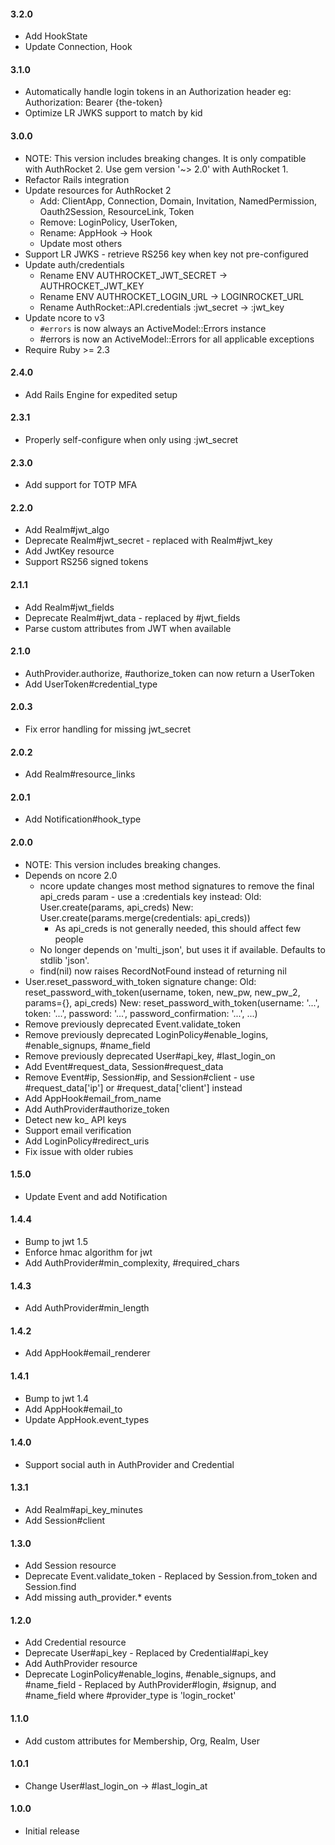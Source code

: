 #### 3.2.0

- Add HookState
- Update Connection, Hook

#### 3.1.0

- Automatically handle login tokens in an Authorization header
  eg: Authorization: Bearer {the-token}
- Optimize LR JWKS support to match by kid

#### 3.0.0

- NOTE: This version includes breaking changes.
  It is only compatible with AuthRocket 2. Use gem version '~> 2.0' with AuthRocket 1.
- Refactor Rails integration
- Update resources for AuthRocket 2
  - Add: ClientApp, Connection, Domain, Invitation, NamedPermission, Oauth2Session, ResourceLink, Token
  - Remove: LoginPolicy, UserToken,
  - Rename: AppHook -> Hook
  - Update most others
- Support LR JWKS - retrieve RS256 key when key not pre-configured
- Update auth/credentials
  - Rename ENV AUTHROCKET_JWT_SECRET -> AUTHROCKET_JWT_KEY
  - Rename ENV AUTHROCKET_LOGIN_URL -> LOGINROCKET_URL
  - Rename AuthRocket::API.credentials :jwt_secret -> :jwt_key
- Update ncore to v3
  - `#errors` is now always an ActiveModel::Errors instance
  - <exception>#errors is now an ActiveModel::Errors for all applicable exceptions
- Require Ruby >= 2.3

#### 2.4.0

- Add Rails Engine for expedited setup

#### 2.3.1

- Properly self-configure when only using :jwt_secret

#### 2.3.0

- Add support for TOTP MFA

#### 2.2.0

- Add Realm#jwt_algo
- Deprecate Realm#jwt_secret - replaced with Realm#jwt_key
- Add JwtKey resource
- Support RS256 signed tokens

#### 2.1.1

- Add Realm#jwt_fields
- Deprecate Realm#jwt_data - replaced by #jwt_fields
- Parse custom attributes from JWT when available

#### 2.1.0

- AuthProvider.authorize, #authorize_token can now return a UserToken
- Add UserToken#credential_type

#### 2.0.3

- Fix error handling for missing jwt_secret

#### 2.0.2

- Add Realm#resource_links

#### 2.0.1

- Add Notification#hook_type

#### 2.0.0

- NOTE: This version includes breaking changes.
- Depends on ncore 2.0
  - ncore update changes most method signatures to remove the final api_creds param - use a :credentials key instead:
      Old: User.create(params, api_creds)
      New: User.create(params.merge(credentials: api_creds))
    - As api_creds is not generally needed, this should affect few people
  - No longer depends on 'multi_json', but uses it if available. Defaults to stdlib 'json'.
  - find(nil) now raises RecordNotFound instead of returning nil
- User.reset_password_with_token signature change:
  Old: reset_password_with_token(username, token, new_pw, new_pw_2, params={}, api_creds)
  New: reset_password_with_token(username: '...', token: '...', password: '...', password_confirmation: '...', ...)
- Remove previously deprecated Event.validate_token
- Remove previously deprecated LoginPolicy#enable_logins, #enable_signups, #name_field
- Remove previously deprecated User#api_key, #last_login_on
- Add Event#request_data, Session#request_data
- Remove Event#ip, Session#ip, and Session#client - use #request_data['ip'] or #request_data['client'] instead
- Add AppHook#email_from_name
- Add AuthProvider#authorize_token
- Detect new ko_ API keys
- Support email verification
- Add LoginPolicy#redirect_uris
- Fix issue with older rubies

#### 1.5.0

- Update Event and add Notification

#### 1.4.4

- Bump to jwt 1.5
- Enforce hmac algorithm for jwt
- Add AuthProvider#min_complexity, #required_chars

#### 1.4.3

- Add AuthProvider#min_length

#### 1.4.2

- Add AppHook#email_renderer

#### 1.4.1

- Bump to jwt 1.4
- Add AppHook#email_to
- Update AppHook.event_types

#### 1.4.0

- Support social auth in AuthProvider and Credential

#### 1.3.1

- Add Realm#api_key_minutes
- Add Session#client

#### 1.3.0

- Add Session resource
- Deprecate Event.validate_token - Replaced by Session.from_token and Session.find
- Add missing auth_provider.* events

#### 1.2.0

- Add Credential resource
- Deprecate User#api_key - Replaced by Credential#api_key
- Add AuthProvider resource
- Deprecate LoginPolicy#enable_logins, #enable_signups, and #name_field - Replaced by AuthProvider#login, #signup, and #name_field where #provider_type is 'login_rocket'

#### 1.1.0

- Add custom attributes for Membership, Org, Realm, User

#### 1.0.1

- Change User#last_login_on -> #last_login_at

#### 1.0.0

- Initial release
